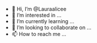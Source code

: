 - 👋 Hi, I’m @Lauraalicee
- 👀 I’m interested in ...
- 🌱 I’m currently learning ...
- 💞️ I’m looking to collaborate on ...
- 📫 How to reach me ...

<!---
Lauraalicee/Lauraalicee is a ✨ special ✨ repository because its `README.md` (this file) appears on your GitHub profile.
You can click the Preview link to take a look at your changes.
--->
